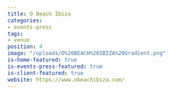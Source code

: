 ```yaml
---
title: O Beach Ibiza
categories:
- events-press
tags:
- venue
position: 4
image: "/uploads/O%20BEACH%20IBIZA%20Gradient.png"
is-home-featured: true
is-events-press-featured: true
is-client-featured: true
website: https://www.obeachibiza.com/
---
```


